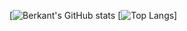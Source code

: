 [![Berkant's GitHub stats](https://github-readme-stats.vercel.app/api?username=berkant0&count_private=true&show_icons=true&theme=radical)
[![Top Langs](https://github-readme-stats.vercel.app/api/top-langs/?username=berkant0&layout=compact&layout=compact)]
